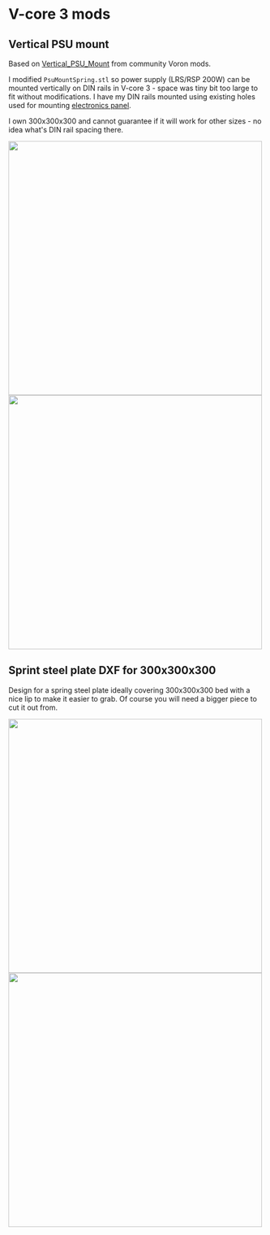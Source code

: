 # V-core 3 mods

## Vertical PSU mount

Based on [Vertical_PSU_Mount](https://github.com/VoronDesign/VoronUsers/tree/master/printer_mods/madfabrications/Vertical_PSU_Mount) from community Voron mods.

I modified `PsuMountSpring.stl` so power supply (LRS/RSP 200W) can be mounted vertically on DIN rails in V-core 3 - space was tiny bit too large to fit without modifications. I have my DIN rails mounted using existing holes used for mounting [electronics panel](https://github.com/Rat-Rig/V-core-3/blob/main/cad/panels/DXF/Metric%20Units%20(mm)/300/panel_electronics_plain_300.dxf).

I own 300x300x300 and cannot guarantee if it will work for other sizes - no idea what's DIN rail spacing there.

<img src="https://user-images.githubusercontent.com/1244595/140318896-f14d4c59-8422-433b-8074-97b863cbf678.jpeg" width="500">
<img src="https://user-images.githubusercontent.com/1244595/140318901-22149e4a-0b22-4f83-818b-53721425e14c.jpeg" width="500">

## Sprint steel plate DXF for 300x300x300

Design for a spring steel plate ideally covering 300x300x300 bed with a nice lip to make it easier to grab. Of course you will need a bigger piece to cut it out from.

<img src="https://user-images.githubusercontent.com/1244595/142668980-5a836538-bfe2-4ccc-a761-4f3edae59f3b.jpeg" width="500">
<img src="https://user-images.githubusercontent.com/1244595/142669364-2da95b51-6b53-4760-acba-9eb9eb96f503.png" width="500">
